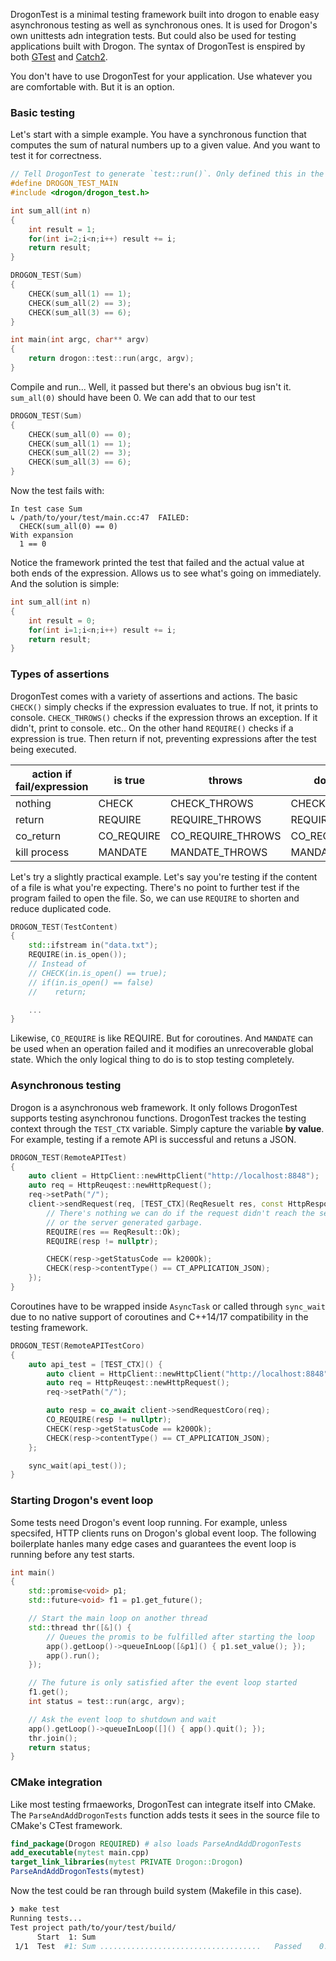 DrogonTest is a minimal testing framework built into drogon to enable easy asynchronous testing as well as synchronous ones. It is used for Drogon's own unittests adn integration tests. But could also be used for testing applications built with Drogon. The syntax of DrogonTest is enspired by both [GTest](https://github.com/google/googletest) and [Catch2](https://github.com/catchorg/Catch2).

You don't have to use DrogonTest for your application. Use whatever you are comfortable with. But it is an option.

### Basic testing

Let's start with a simple example. You have a synchronous function that computes the sum of natural numbers up to a given value. And you want to test it for correctness.

```c++
// Tell DrogonTest to generate `test::run()`. Only defined this in the main file
#define DROGON_TEST_MAIN 
#include <drogon/drogon_test.h>

int sum_all(int n)
{
    int result = 1;
    for(int i=2;i<n;i++) result += i;
    return result;
}

DROGON_TEST(Sum)
{
    CHECK(sum_all(1) == 1);
    CHECK(sum_all(2) == 3);
    CHECK(sum_all(3) == 6);
}

int main(int argc, char** argv)
{
    return drogon::test::run(argc, argv);
}
```

Compile and run... Well, it passed but there's an obvious bug isn't it. `sum_all(0)` should have been 0. We can add that to our test

```c++
DROGON_TEST(Sum)
{
    CHECK(sum_all(0) == 0);
    CHECK(sum_all(1) == 1);
    CHECK(sum_all(2) == 3);
    CHECK(sum_all(3) == 6);
}
```

Now the test fails with:

```
In test case Sum
↳ /path/to/your/test/main.cc:47  FAILED:
  CHECK(sum_all(0) == 0)
With expansion
  1 == 0
```

Notice the framework printed the test that failed and the actual value at both ends of the expression. Allows us to see what's going on immediately. And the solution is simple:

```c++
int sum_all(int n)
{
    int result = 0;
    for(int i=1;i<n;i++) result += i;
    return result;
}
```

### Types of assertions

DrogonTest comes with a variety of assertions and actions. The basic `CHECK()` simply checks if the expression evaluates to true. If not, it prints to console. `CHECK_THROWS()` checks if the expression throws an exception. If it didn't, print to console. etc.. On the other hand `REQUIRE()` checks if a expression is true. Then return if not, preventing expressions after the test being executed.

| action if fail/expression | is true    | throws            | does not throw     | throws certain type  | 
|---------------------------|------------|-------------------|--------------------|----------------------| 
| nothing                   | CHECK      | CHECK_THROWS      | CHECK_NOTHROW      | CHECK_THROWS_AS      | 
| return                    | REQUIRE    | REQUIRE_THROWS    | REQUIRE_NOTHROW    | REQUIRE_THROWS_AS    | 
| co_return                 | CO_REQUIRE | CO_REQUIRE_THROWS | CO_REQUIRE_NOTHROW | CO_REQUIRE_THROWS_AS | 
| kill process              | MANDATE     | MANDATE_THROWS     | MANDATE_NOTHROW     | MANDATE_THROWS_AS     | 

Let's try a slightly practical example. Let's say you're testing if the content of a file is what you're expecting. There's no point to further test if the program failed to open the file. So, we can use `REQUIRE` to shorten and reduce duplicated code.

```c++
DROGON_TEST(TestContent)
{
    std::ifstream in("data.txt");
    REQUIRE(in.is_open());
    // Instead of
    // CHECK(in.is_open() == true);
    // if(in.is_open() == false)
    //    return;

    ...
}
```

Likewise, `CO_REQUIRE` is like REQUIRE. But for coroutines. And `MANDATE` can be used when an operation failed and it modifies an unrecoverable global state. Which the only logical thing to do is to stop testing completely.

### Asynchronous testing

Drogon is a asynchronous web framework. It only follows DrogonTest supports testing asynchronou functions. DrogonTest trackes the testing context through the `TEST_CTX` variable. Simply capture the variable **by value**. For example, testing if a remote API is successful and retuns a JSON.

```c++
DROGON_TEST(RemoteAPITest)
{
    auto client = HttpClient::newHttpClient("http://localhost:8848");
    auto req = HttpReuqest::newHttpRequest();
    req->setPath("/");
    client->sendRequest(req, [TEST_CTX](ReqResuelt res, const HttpResponsePtr& resp) {
        // There's nothing we can do if the request didn't reach the server
        // or the server generated garbage.
        REQUIRE(res == ReqResult::Ok);
        REQUIRE(resp != nullptr);

        CHECK(resp->getStatusCode == k200Ok);
        CHECK(resp->contentType() == CT_APPLICATION_JSON);
    });
}
```

Coroutines have to be wrapped inside `AsyncTask` or called through `sync_wait` due to no native support of coroutines and C++14/17 compatibility in the testing framework.

```c++
DROGON_TEST(RemoteAPITestCoro)
{
    auto api_test = [TEST_CTX]() {
        auto client = HttpClient::newHttpClient("http://localhost:8848");
        auto req = HttpReuqest::newHttpRequest();
        req->setPath("/");

        auto resp = co_await client->sendRequestCoro(req);
        CO_REQUIRE(resp != nullptr);
        CHECK(resp->getStatusCode == k200Ok);
        CHECK(resp->contentType() == CT_APPLICATION_JSON);
    };

    sync_wait(api_test());
}
```

### Starting Drogon's event loop

Some tests need Drogon's event loop running. For example, unless specsifed, HTTP clients runs on Drogon's global event loop. The following  boilerplate hanles many edge cases and guarantees the event loop is running before any test starts.

```c++
int main() 
{
    std::promise<void> p1;
    std::future<void> f1 = p1.get_future();

    // Start the main loop on another thread
    std::thread thr([&]() {
        // Queues the promis to be fulfilled after starting the loop
        app().getLoop()->queueInLoop([&p1]() { p1.set_value(); });
        app().run();
    });

    // The future is only satisfied after the event loop started
    f1.get();
    int status = test::run(argc, argv);

    // Ask the event loop to shutdown and wait
    app().getLoop()->queueInLoop([]() { app().quit(); });
    thr.join();
    return status;
}
```

### CMake integration

Like most testing frmaeworks, DrogonTest can integrate itself into CMake. The `ParseAndAddDrogonTests` function adds tests it sees in the source file to CMake's CTest framework.

```cmake
find_package(Drogon REQUIRED) # also loads ParseAndAddDrogonTests
add_executable(mytest main.cpp)
target_link_libraries(mytest PRIVATE Drogon::Drogon)
ParseAndAddDrogonTests(mytest)
```

Now the test could be ran through build system (Makefile in this case).

```bash
❯ make test
Running tests...
Test project path/to/your/test/build/
      Start  1: Sum
 1/1  Test  #1: Sum ....................................   Passed    0.00 sec
```
